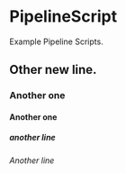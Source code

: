 # PipelineScript
Example Pipeline Scripts.
## Other new line.
### Another one 
#### Another one
##### another line
###### Another line
